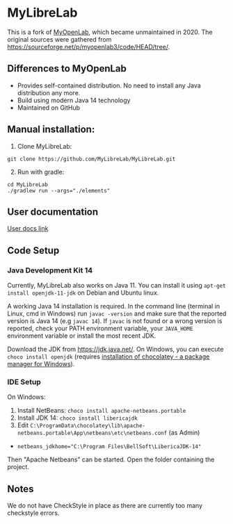# MyLibreLab

This is a fork of [MyOpenLab](https://myopenlab.org/), which became unmaintained in 2020.
The original sources were gathered from <https://sourceforge.net/p/myopenlab3/code/HEAD/tree/>.

## Differences to MyOpenLab

- Provides self-contained distribution. No need to install any Java distribution any more.
- Build using modern Java 14 technology
- Maintained on GitHub

## Manual installation:

1. Clone MyLibreLab:

  ```terminal
  git clone https://github.com/MyLibreLab/MyLibreLab.git
  ```

2. Run with gradle:

  ```terminal
  cd MyLibreLab
  ./gradlew run --args="./elements"
  ```

## User documentation
[User docs link](https://mylibrelab.github.io/user-documentation/)
## Code Setup

### Java Development Kit 14

Currently, MyLibreLab also works on Java 11.
You can install it using `apt-get install openjdk-11-jdk` on Debian and Ubuntu linux.

A working Java 14 installation is required. In the command line \(terminal in Linux, cmd in Windows\) run `javac -version` and make sure that the reported version is Java 14 \(e.g `javac 14`\). If `javac` is not found or a wrong version is reported, check your PATH environment variable, your `JAVA_HOME` environment variable or install the most recent JDK.

Download the JDK from <https://jdk.java.net/>. On Windows, you can execute `choco install openjdk` (requires [installation of chocolatey - a package manager for Windows](https://chocolatey.org/install)).

### IDE Setup

On Windows:

1. Install NetBeans: `choco install apache-netbeans.portable`
1. Install JDK 14: `choco install libericajdk`
1. Edit `C:\ProgramData\chocolatey\lib\apache-netbeans.portable\App\netbeans\etc\netbeans.conf` (as Admin)

  - `netbeans_jdkhome="C:\Program Files\BellSoft\LibericaJDK-14"`

Then "Apache Netbeans" can be started. Open the folder containing the project.

## Notes

We do not have CheckStyle in place as there are currently too many checkstyle errors.
